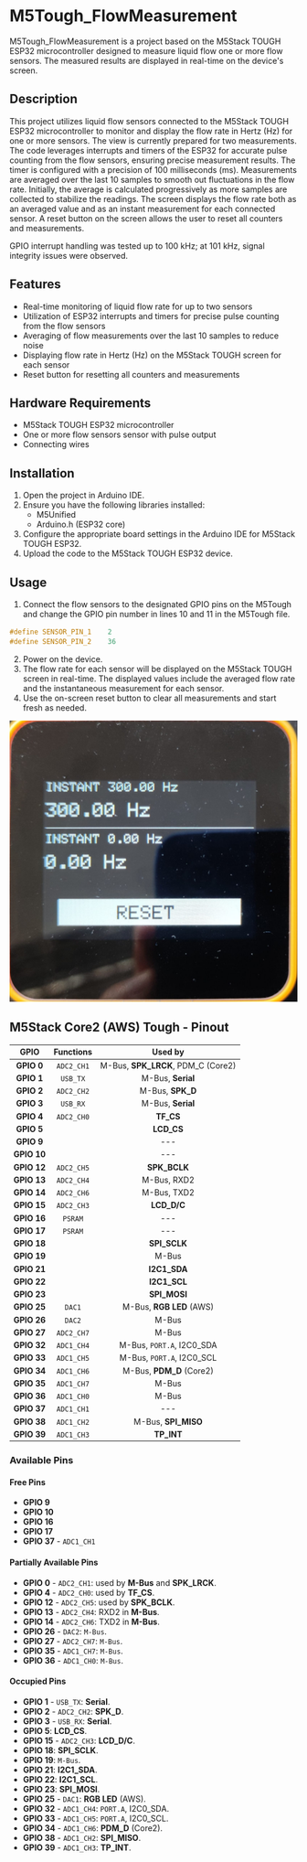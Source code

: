 # M5Tough_FlowMeasurement

M5Tough_FlowMeasurement is a project based on the M5Stack TOUGH ESP32 microcontroller designed to measure liquid flow one or more flow sensors. The measured results are displayed in real-time on the device's screen.

## Description

This project utilizes liquid flow sensors connected to the M5Stack TOUGH ESP32 microcontroller to monitor and display the flow rate in Hertz (Hz) for one or more sensors. The view is currently prepared for two measurements.
The code leverages interrupts and timers of the ESP32 for accurate pulse counting from the flow sensors, ensuring precise measurement results.
The timer is configured with a precision of 100 milliseconds (ms).
Measurements are averaged over the last 10 samples to smooth out fluctuations in the flow rate. Initially, the average is calculated progressively as more samples are collected to stabilize the readings.
The screen displays the flow rate both as an averaged value and as an instant measurement for each connected sensor.
A reset button on the screen allows the user to reset all counters and measurements.

GPIO interrupt handling was tested up to 100 kHz; at 101 kHz, signal integrity issues were observed.

## Features

- Real-time monitoring of liquid flow rate for up to two sensors
- Utilization of ESP32 interrupts and timers for precise pulse counting from the flow sensors
- Averaging of flow measurements over the last 10 samples to reduce noise
- Displaying flow rate in Hertz (Hz) on the M5Stack TOUGH screen for each sensor
- Reset button for resetting all counters and measurements

## Hardware Requirements

- M5Stack TOUGH ESP32 microcontroller
- One or more flow sensors sensor with pulse output
- Connecting wires

## Installation

1. Open the project in Arduino IDE.
2. Ensure you have the following libraries installed:
    - M5Unified
    - Arduino.h (ESP32 core)
3. Configure the appropriate board settings in the Arduino IDE for M5Stack TOUGH ESP32.
4. Upload the code to the M5Stack TOUGH ESP32 device.

## Usage

1. Connect the flow sensors to the designated GPIO pins on the M5Tough and change the GPIO pin number in lines 10 and 11 in the M5Tough file.
```cpp
#define SENSOR_PIN_1    2
#define SENSOR_PIN_2    36
```
2. Power on the device.
3. The flow rate for each sensor will be displayed on the M5Stack TOUGH screen in real-time. The displayed values include the averaged flow rate and the instantaneous measurement for each sensor.
4. Use the on-screen reset button to clear all measurements and start fresh as needed.

![Example View](Example.jpeg)

## M5Stack Core2 (AWS) Tough - Pinout

| **GPIO**           | **Functions**                                                                | **Used by**                              |
|:------------------:|:----------------------------------------------------------------------------:|:----------------------------------------:|
| **GPIO 0**         | `ADC2_CH1`                                                                   | M-Bus, **SPK_LRCK**, PDM_C (Core2)       |
| **GPIO 1**         | `USB_TX`                                                                     | M-Bus, **Serial**                        |
| **GPIO 2**         | `ADC2_CH2`                                                                   | M-Bus, **SPK_D**                         |
| **GPIO 3**         | `USB_RX`                                                                     | M-Bus, **Serial**                        |
| **GPIO 4**         | `ADC2_CH0`                                                                   | **TF_CS**                                |
| **GPIO 5**         |                                                                            | **LCD_CS**                               |
| **GPIO 9**         |                                                                            | ---                                      |
| **GPIO 10**        |                                                                            | ---                                      |
| **GPIO 12**        | `ADC2_CH5`                                                                   | **SPK_BCLK**                             |
| **GPIO 13**        | `ADC2_CH4`                                                                   | M-Bus, RXD2                              |
| **GPIO 14**        | `ADC2_CH6`                                                                   | M-Bus, TXD2                              |
| **GPIO 15**        | `ADC2_CH3`                                                                   | **LCD_D/C**                              |
| **GPIO 16**        | `PSRAM`                                                                      | ---                                      |
| **GPIO 17**        | `PSRAM`                                                                      | ---                                      |
| **GPIO 18**        |                                                                            | **SPI_SCLK**                             |
| **GPIO 19**        |                                                                            | M-Bus                                    |
| **GPIO 21**        |                                                                            | **I2C1_SDA**                             |
| **GPIO 22**        |                                                                            | **I2C1_SCL**                             |
| **GPIO 23**        |                                                                            | **SPI_MOSI**                             |
| **GPIO 25**        | `DAC1`                                                                       | M-Bus, **RGB LED** (AWS)                 |
| **GPIO 26**        | `DAC2`                                                                       | M-Bus                                    |
| **GPIO 27**        | `ADC2_CH7`                                                                   | M-Bus                                    |
| **GPIO 32**        | `ADC1_CH4`                                                                   | M-Bus, `PORT.A`, I2C0_SDA                |
| **GPIO 33**        | `ADC1_CH5`                                                                   | M-Bus, `PORT.A`, I2C0_SCL                |
| **GPIO 34**        | `ADC1_CH6`                                                                   | M-Bus, **PDM_D** (Core2)                 |
| **GPIO 35**        | `ADC1_CH7`                                                                   | M-Bus                                    |
| **GPIO 36**        | `ADC1_CH0`                                                                   | M-Bus                                    |
| **GPIO 37**        | `ADC1_CH1`                                                                   | ---                                      |
| **GPIO 38**        | `ADC1_CH2`                                                                   | M-Bus, **SPI_MISO**                      |
| **GPIO 39**        | `ADC1_CH3`                                                                   | **TP_INT**                               |

### Available Pins

#### Free Pins
- **GPIO 9**
- **GPIO 10**
- **GPIO 16**
- **GPIO 17**
- **GPIO 37** - `ADC1_CH1`

#### Partially Available Pins
- **GPIO 0** - `ADC2_CH1`: used by **M-Bus** and **SPK_LRCK**.
- **GPIO 4** - `ADC2_CH0`: used by **TF_CS**.
- **GPIO 12** - `ADC2_CH5`: used by **SPK_BCLK**.
- **GPIO 13** - `ADC2_CH4`: RXD2 in **M-Bus**.
- **GPIO 14** - `ADC2_CH6`: TXD2 in **M-Bus**.
- **GPIO 26** - `DAC2`: `M-Bus`.
- **GPIO 27** - `ADC2_CH7`: `M-Bus`.
- **GPIO 35** - `ADC1_CH7`: `M-Bus`.
- **GPIO 36** - `ADC1_CH0`: `M-Bus`.

#### Occupied Pins
- **GPIO 1** - `USB_TX`: **Serial**.
- **GPIO 2** - `ADC2_CH2`: **SPK_D**.
- **GPIO 3** - `USB_RX`: **Serial**.
- **GPIO 5**: **LCD_CS**.
- **GPIO 15** - `ADC2_CH3`: **LCD_D/C**.
- **GPIO 18**: **SPI_SCLK**.
- **GPIO 19**: `M-Bus`.
- **GPIO 21**: **I2C1_SDA**.
- **GPIO 22**: **I2C1_SCL**.
- **GPIO 23**: **SPI_MOSI**.
- **GPIO 25** - `DAC1`: **RGB LED** (AWS).
- **GPIO 32** - `ADC1_CH4`: `PORT.A`, I2C0_SDA.
- **GPIO 33** - `ADC1_CH5`: `PORT.A`, I2C0_SCL.
- **GPIO 34** - `ADC1_CH6`: **PDM_D** (Core2).
- **GPIO 38** - `ADC1_CH2`: **SPI_MISO**.
- **GPIO 39** - `ADC1_CH3`: **TP_INT**.
